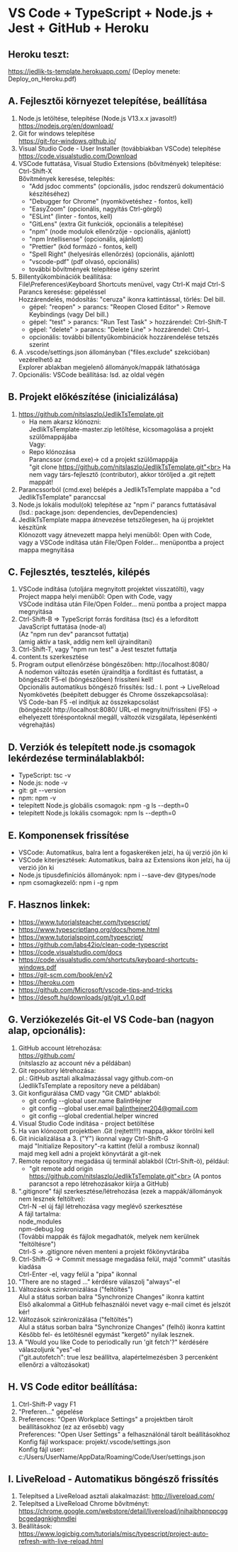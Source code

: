 # VS Code + TypeScript + Node.js + Jest + GitHub + Heroku

## Heroku teszt:

https://jedlik-ts-template.herokuapp.com/ (Deploy menete: Deploy_on_Heroku.pdf)

## A. Fejlesztői környezet telepítése, beállítása

1.  Node.js letöltése, telepítése (Node.js V13.x.x javasolt!)<br>
    https://nodejs.org/en/download/
2.  Git for windows telepítése<br>
    https://git-for-windows.github.io/
3.  Visual Studio Code - User Installer (továbbiakban VSCode) telepítése<br>
    https://code.visualstudio.com/Download
4.  VSCode futtatása, Visual Studio Extensions (bővítmények) telepítése: Ctrl-Shift-X<br>
    Bővítmények keresése, telepítés:<br>
    -   "Add jsdoc comments" (opcionális, jsdoc rendszerű dokumentáció készítéséhez)
    -   "Debugger for Chrome" (nyomkövetéshez - fontos, kell)
    -   "EasyZoom" (opcionális, nagyítás Ctrl-görgő)
    -   "ESLint" (linter - fontos, kell)
    -   "GitLens" (extra Git funkciók, opcionális a telepítése)
    -   "npm" (node modulok ellenőrzője - opcionális, ajánlott)
    -   "npm Intellisense" (opcionális, ajánlott)
    -   "Prettier" (kód formázó - fontos, kell)
    -   "Spell Right" (helyesírás ellenőrzés) (opcionális, ajánlott)
    -   "vscode-pdf" (pdf olvasó, opcionális)
    -   további bővítmények telepítése igény szerint
5.  Billentyűkombinációk beállítása:<br>
    File\Preferences\Keyboard Shortcuts menüvel, vagy Ctrl-K majd Ctrl-S<br>
    Parancs keresése: gépeléssel<br>
    Hozzárendelés, módosítás: "ceruza" ikonra kattintással, törlés: Del bill.<br>
    -   gépel: "reopen" > parancs: "Reopen Closed Editor" > Remove Keybindings (vagy Del bill.)
    -   gépel: "test" > parancs: "Run Test Task" > hozzárendel: Ctrl-Shift-T
    -   gépel: "delete" > parancs: "Delete Line" > hozzárendel: Ctrl-L
    -   opcionális: további billentyűkombinációk hozzárendelése tetszés szerint
6.  A .vscode/settings.json állományban ("files.exclude" szekcióban) vezérelhető az<br>
    Explorer ablakban megjelenő állományok/mappák láthatósága
7.  Opcionális: VSCode beállítása: lsd. az oldal végén

## B. Projekt előkészítése (inicializálása)

1.  https://github.com/nitslaszlo/JedlikTsTemplate.git<br>
    -   Ha nem akarsz klónozni:<br>
        JedlikTsTemplate-master.zip letöltése, kicsomagolása a projekt szülőmappájába<br>
        Vagy:<br>
    -   Repo klónozása<br>
        Parancssor (cmd.exe)-> cd a projekt szülőmappája<br>
        "git clone https://github.com/nitslaszlo/JedlikTsTemplate.git"<br>
        Ha nem vagy társ-fejlesztő (contributor), akkor töröljed a .git rejtett mappát!
2.  Parancssorból (cmd.exe) belépés a JedlikTsTemplate mappába a "cd JedlikTsTemplate" paranccsal
3.  Node.js lokális modul(ok) telepítése az "npm i" parancs futtatásával<br>
    (lsd.: package.json: dependencies, devDependencies)
4.  JedlikTsTemplate mappa átnevezése tetszőlegesen, ha új projektet készítünk<br>
    Klónozott vagy átnevezett mappa helyi menüből: Open with Code,<br>
    vagy a VSCode indítása után File/Open Folder... menüpontba a project mappa megnyitása<br>

## C. Fejlesztés, tesztelés, kilépés

1.  VSCode indítása (utoljára megnyitott projektet visszatölti), vagy<br>
    Project mappa helyi menüből: Open with Code, vagy<br>
    VSCode indítása után File/Open Folder... menü pontba a project mappa megnyitása
2.  Ctrl-Shift-B => TypeScript forrás fordítása (tsc) és a lefordított JavaScript futtatása (node-al)<br>
    (Az "npm run dev" parancsot futtatja)<br>
    (amig aktív a task, addig nem kell újraindítani)
3.  Ctrl-Shift-T, vagy "npm run test" a Jest tesztet futtatja<br>
4.  content.ts szerkesztése
5.  Program output ellenőrzése böngészőben: http://localhost:8080/<br>
    A nodemon változás esetén újraindítja a fordítást és futtatást, a böngészőt F5-el (böngészőben) frissíteni kell!<br>
    Opcionális automatikus böngésző frissítés: lsd.: I. pont -> LiveReload<br>
    Nyomkövetés (beépített debugger és Chrome összekapcsolása):<br>
    VS Code-ban F5 -el indítjuk az összekapcsolást<br>
    (böngészőt http://localhost:8080/ URL-el megnyitni/frissíteni (F5) -> elhelyezett töréspontoknál megáll, változók vizsgálata, lépésenkénti végrehajtás)

## D. Verziók és telepített node.js csomagok lekérdezése terminálablakból:

-   TypeScript: tsc -v
-   Node.js: node -v
-   git: git --version
-   npm: npm -v
-   telepített Node.js globális csomagok: npm -g ls --depth=0
-   telepített Node.js lokális csomagok: npm ls --depth=0

## E. Komponensek frissítése<br>

-   VSCode: Automatikus, balra lent a fogaskeréken jelzi, ha új verzió jön ki
-   VSCode kiterjesztések: Automatikus, balra az Extensions ikon jelzi, ha új verzió jön ki
-   Node.js típusdefiníciós állományok: npm i --save-dev @types/node
-   npm csomagkezelő: npm i -g npm

## F. Hasznos linkek:

-   https://www.tutorialsteacher.com/typescript/
-   https://www.typescriptlang.org/docs/home.html
-   https://www.tutorialspoint.com/typescript/
-   https://github.com/labs42io/clean-code-typescript
-   https://code.visualstudio.com/docs
-   https://code.visualstudio.com/shortcuts/keyboard-shortcuts-windows.pdf
-   https://git-scm.com/book/en/v2
-   https://heroku.com
-   https://github.com/Microsoft/vscode-tips-and-tricks
-   https://desoft.hu/downloads/git/git_v1.0.pdf

## G. Verziókezelés Git-el VS Code-ban (nagyon alap, opcionális):

1. GitHub account létrehozása:<br>
   https://github.com/<br>
   (nitslaszlo az account név a példában)
2. Git repository létrehozása:<br>
   pl.: GitHub asztali alkalmazással vagy github.com-on<br>
   (JedlikTsTemplate a repository neve a példában)
3. Git konfigurálása CMD vagy "Git CMD" ablakból:
    - git config --global user.name BalintHejner
    - git config --global user.email balinthejner204@gmail.com
    - git config --global credential.helper wincred
4. Visual Studio Code indítása - project betöltése
5. Ha van klónozott projektben .Git (rejtett!!!) mappa, akkor törölni kell
6. Git inicializálása a 3. ("Y") ikonnal vagy Ctrl-Shift-G<br>
   majd "Initialize Repository"-ra kattint (felül a rombusz ikonnal)<br>
   majd meg kell adni a projekt könyvtárát a git-nek
7. Remote repository megadása új terminál ablakból (Ctrl-Shift-ö), például:
    - "git remote add origin https://github.com/nitslaszlo/JedlikTsTemplate.git"<br>
      (A pontos parancsot a repo létrehozásakor kiírja a GitHub)
8. ".gitignore" fájl szerkesztése/létrehozása (ezek a mappák/állományok nem lesznek feltöltve):<br>
   Ctrl-N -el új fájl létrehozása vagy meglévő szerkesztése<br>
   A fájl tartalma:<br>
   node_modules<br>
   npm-debug.log<br>
   (További mappák és fájlok megadhatók, melyek nem kerülnek "feltöltésre")<br>
   Ctrl-S -> .gitignore néven menteni a projekt főkönyvtárába
9. Ctrl-Shift-G -> Commit message megadása felül, majd "commit" utasítás kiadása<br>
   Ctrl-Enter -el, vagy felül a "pipa" ikonnal<br>
10. "There are no staged ..." kérdésre válaszolj "always"-el
11. Változások szinkronizálása ("feltöltés")<br>
    Alul a státus sorban balra "Synchronize Changes" ikonra kattint<br>
    Első alkalommal a GitHub felhasználói nevet vagy e-mail címet és jelszót kér!
12. Változások szinkronizálása ("feltöltés")<br>
    Alul a státus sorban balra "Synchronize Changes" (felhő) ikonra kattint<br>
    Később fel- és letöltésnél egymást "kergető" nyilak lesznek.
13. A "Would you like Code to periodically run 'git fetch'?" kérdésére válaszoljunk "yes"-el<br>
    ("git.autofetch": true lesz beállítva, alapértelmezésben 3 percenként ellenőrzi a változásokat)

## H. VS Code editor beállítása:

1. Ctrl-Shift-P vagy F1
2. "Preferen..." gépelése
3. Preferences: "Open Workplace Settings" a projektben tárolt beállításokhoz (ez az erősebb) vagy<br>
   Preferences: "Open User Settings" a felhasználónál tárolt beállításokhoz<br>
   Konfig fájl workspace: projekt/.vscode/settings.json<br>
   Konfig fájl user: c:/Users/UserName/AppData/Roaming/Code/User/settings.json

## I. LiveReload - Automatikus böngésző frissítés

1. Telepítsed a LiveReload asztali alakalmazást: http://livereload.com/
2. Telepítsed a LiveReload Chrome bővítményt:<br>
   https://chrome.google.com/webstore/detail/livereload/jnihajbhpnppcggbcgedagnkighmdlei
3. Beállítások:<br>
   https://www.logicbig.com/tutorials/misc/typescript/project-auto-refresh-with-live-reload.html
